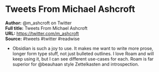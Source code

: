 # Tweets From Michael Ashcroft

**Author:** @m_ashcroft on Twitter  
**Full title:** Tweets From Michael Ashcroft  
**URL:** https://twitter.com/m_ashcroft  
**Source:** #tweets #twitter #readwise

- Obsidian is such a joy to use. It makes me want to write more prose, longer form type stuff, not just bulleted outlines.
  I love Roam and will keep using it, but I can see different use-cases for each.
  Roam is far superior for @beauhaan style Zettelkasten and introspection. 
   
